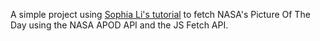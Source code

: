 A simple project using [Sophia Li's tutorial](https://sophiali.dev/javascript-fetch-api-with-nasa-api) to fetch NASA's Picture Of The Day using the NASA APOD API and the JS Fetch API.
